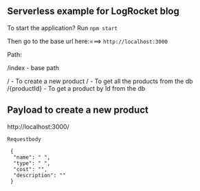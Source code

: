 ## Serverless example for LogRocket blog


To start the application? Run ```npm start```


Then go to the base url here:===> ```http://localhost:3000```


Path:

/index      - base path

/            - To create a new product
/            - To get all the products from the db
/{productId} - To get a product by Id from the db

 ## Payload to create a new product

 http://localhost:3000/

 `Requestbody`

```
 {
  "name": " ",
  "type": " ",
  "cost": "",
  "description": ""
 }
```
